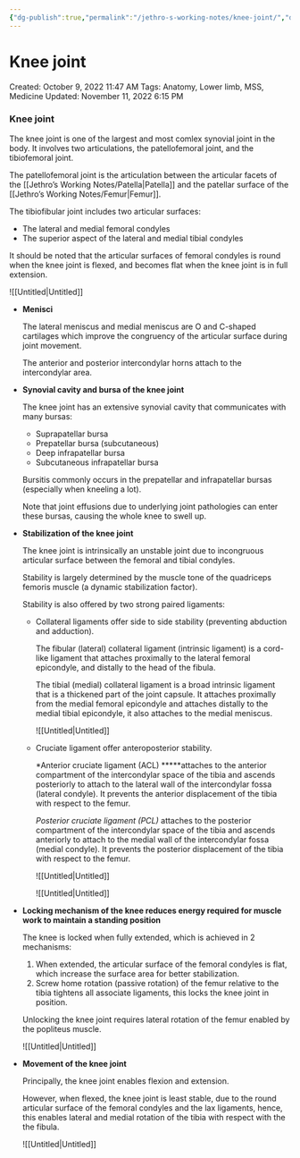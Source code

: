 ```yaml
---
{"dg-publish":true,"permalink":"/jethro-s-working-notes/knee-joint/","dgPassFrontmatter":true}
---
```



# Knee joint

Created: October 9, 2022 11:47 AM
Tags: Anatomy, Lower limb, MSS, Medicine
Updated: November 11, 2022 6:15 PM

### Knee joint

The knee joint is one of the largest and most comlex synovial joint in the body. It involves two articulations, the patellofemoral joint, and the tibiofemoral joint.

The patellofemoral joint is the articulation between the articular facets of the [[Jethro’s Working Notes/Patella\|Patella]] and the patellar surface of the [[Jethro’s Working Notes/Femur\|Femur]].

The tibiofibular joint includes two articular surfaces:

- The lateral and medial femoral condyles
- The superior aspect of the lateral and medial tibial condyles

It should be noted that the articular surfaces of femoral condyles is round when the knee joint is flexed, and becomes flat when the knee joint is in full extension.

![[Untitled\|Untitled]]

- **Menisci**
    
    The lateral meniscus and medial meniscus are O and C-shaped cartilages which improve the congruency of the articular surface during joint movement.
    
    The anterior and posterior intercondylar horns attach to the intercondylar area.
    
- **Synovial cavity and bursa of the knee joint**
    
    The knee joint has an extensive synovial cavity that communicates with many bursas:
    
    - Suprapatellar bursa
    - Prepatellar bursa (subcutaneous)
    - Deep infrapatellar bursa
    - Subcutaneous infrapatellar bursa
    
    Bursitis commonly occurs in the prepatellar and infrapatellar bursas (especially when kneeling a lot).
    
    Note that joint effusions due to underlying joint pathologies can enter these bursas, causing the whole knee to swell up.
    
- **Stabilization of the knee joint**
    
    The knee joint is intrinsically an unstable joint due to incongruous articular surface between the femoral and tibial condyles.
    
    Stability is largely determined by the muscle tone of the quadriceps femoris muscle (a dynamic stabilization factor).
    
    Stability is also offered by two strong paired ligaments:
    
    - Collateral ligaments offer side to side stability (preventing abduction and adduction).
        
        The fibular (lateral) collateral ligament (intrinsic ligament) is a cord-like ligament that attaches proximally to the lateral femoral epicondyle, and distally to the head of the fibula.
        
        The tibial (medial) collateral ligament is a broad intrinsic ligament that is a thickened part of the joint capsule. It attaches proximally from the medial femoral epicondyle and attaches distally to the medial tibial epicondyle, it also attaches to the medial meniscus.
        
        ![[Untitled\|Untitled]]
        
    - Cruciate ligament offer anteroposterior stability.
        
        *Anterior cruciate ligament (ACL) *****attaches to the anterior compartment of the intercondylar space of the tibia and ascends posteriorly to attach to the lateral wall of the intercondylar fossa (lateral condyle). It prevents the anterior displacement of the tibia with respect to the femur.
        
        *Posterior cruciate ligament (PCL)* attaches to the posterior compartment of the intercondylar space of the tibia and ascends anteriorly to attach to the medial wall of the intercondylar fossa (medial condyle). It prevents the posterior displacement of the tibia with respect to the femur.
        
        ![[Untitled\|Untitled]]
        
        ![[Untitled\|Untitled]]
        
- **Locking mechanism of the knee reduces energy required for muscle work to maintain a standing position**
    
    The knee is locked when fully extended, which is achieved in 2 mechanisms:
    
    1. When extended, the articular surface of the femoral condyles is flat, which increase the surface area for better stabilization.
    2. Screw home rotation (passive rotation) of the femur relative to the tibia tightens all associate ligaments, this locks the knee joint in position.
    
    Unlocking the knee joint requires lateral rotation of the femur enabled by the popliteus muscle.
    
    ![[Untitled\|Untitled]]
    
- **Movement of the knee joint**
    
    Principally, the knee joint enables flexion and extension.
    
    However, when flexed, the knee joint is least stable, due to the round articular surface of the femoral condyles and the lax ligaments, hence, this enables lateral and medial rotation of the tibia with respect with the the fibula.
    
    ![[Untitled\|Untitled]]